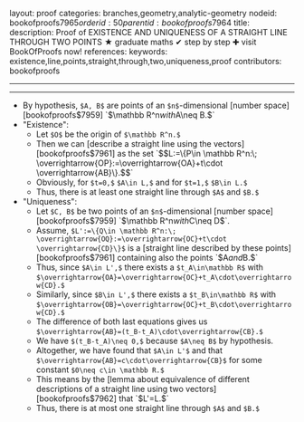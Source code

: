 layout: proof
categories: branches,geometry,analytic-geometry
nodeid: bookofproofs$7965
orderid: 50
parentid: bookofproofs$7964
title: 
description:  Proof of EXISTENCE AND UNIQUENESS OF A STRAIGHT LINE THROUGH TWO POINTS &#9733; graduate maths &#10004; step by step &#10010; visit BookOfProofs now!
references: 
keywords: existence,line,points,straight,through,two,uniqueness,proof
contributors: bookofproofs

---


---

* By hypothesis, `$A, B$` are points of an `$n$`-dimensional [number space][bookofproofs$7959] `$\mathbb R^n$` with `$A\neq B.$`
* "Existence":
   * Let `$O$` be the origin of `$\mathbb R^n.$`
   * Then we can [describe a straight line using the vectors][bookofproofs$7961] as the set `$$L:=\{P\in \mathbb R^n:\; \overrightarrow{OP}:=\overrightarrow{OA}+t\cdot \overrightarrow{AB}\}.$$`
   * Obviously, for `$t=0,$` `$A\in L,$` and for `$t=1,$` `$B\in L.$`
   * Thus, there is at least one straight line through `$A$` and `$B.$`
* "Uniqueness":
   * Let `$C, B$` be two points of an `$n$`-dimensional [number space][bookofproofs$7959] `$\mathbb R^n$` with `$C\neq D$`.
   * Assume, `$L':=\{Q\in \mathbb R^n:\; \overrightarrow{OQ}:=\overrightarrow{OC}+t\cdot \overrightarrow{CD}\}$` is a [straight line  described by these points][bookofproofs$7961] containing also the points `$A$` and `$B.$`
   * Thus, since `$A\in L',$` there exists a `$t_A\in\mathbb R$` with `$\overrightarrow{OA}=\overrightarrow{OC}+t_A\cdot\overrightarrow{CD}.$`
   * Similarly, since `$B\in L',$` there exists a `$t_B\in\mathbb R$` with `$\overrightarrow{OB}=\overrightarrow{OC}+t_B\cdot\overrightarrow{CD}.$`
   * The difference of both last equations gives us `$\overrightarrow{AB}=(t_B-t_A)\cdot\overrightarrow{CB}.$`
   * We have `$(t_B-t_A)\neq 0,$` because `$A\neq B$` by hypothesis.
   * Altogether, we have found that `$A\in L'$` and that `$\overrightarrow{AB}=c\cdot\overrightarrow{CB}$` for some constant `$0\neq c\in \mathbb R.$`
   * This means by the [lemma about equivalence of different descriptions of a straight line using two vectors][bookofproofs$7962] that `$L'=L.$`
   * Thus, there is at most one straight line through `$A$` and `$B.$`
